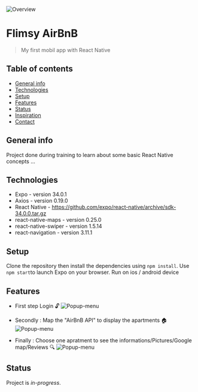 ![Overview](https://res.cloudinary.com/dnhwttpnq/image/upload/v1570532624/Flimsy%20AirBnB/flimsy-airbnb-introduction_r5kome.png)

# Flimsy AirBnB

> My first mobil app with React Native


## Table of contents

- [General info](#general-info)
- [Technologies](#technologies)
- [Setup](#setup)
- [Features](#features)
- [Status](#status)
- [Inspiration](#inspiration)
- [Contact](#contact)

## General info

Project done during training to learn about some basic React Native concepts ...

## Technologies

- Expo - version 34.0.1
- Axios - version 0.19.0
- React Native - https://github.com/expo/react-native/archive/sdk-34.0.0.tar.gz
- react-native-maps - version 0.25.0
- react-native-swiper - version 1.5.14
- react-navigation - version 3.11.1

## Setup

Clone the repository then install the dependencies using `npm install`.
Use `npm start`to launch Expo on your browser.
Run on ios / android device

## Features


- First step Login 🔓
  ![Popup-menu](https://res.cloudinary.com/dnhwttpnq/image/upload/v1570541861/Flimsy%20AirBnB/login_ci6rs1.png)

* Secondly : Map the "AirBnB API" to display the apartments 🏠
  ![Popup-menu](https://res.cloudinary.com/dnhwttpnq/image/upload/v1570541861/Flimsy%20AirBnB/homepage_acwnhn.png)

- Finally : Choose one apratment to see the informations/Pictures/Google map/Reviews 🔍
  ![Popup-menu](https://res.cloudinary.com/dnhwttpnq/image/upload/v1570541862/Flimsy%20AirBnB/infos_av4qrr.png)


## Status

Project is _in-progress_.
